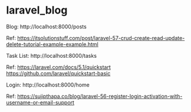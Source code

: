 # laravel_blog


Blog:
http://localhost:8000/posts

Ref:
https://itsolutionstuff.com/post/laravel-57-crud-create-read-update-delete-tutorial-example-example.html


Task List:
http://localhost:8000/tasks

Ref:
https://laravel.com/docs/5.1/quickstart
https://github.com/laravel/quickstart-basic

Login:
http://localhost:8000/home

Ref:
https://sujipthapa.co/blog/laravel-56-register-login-activation-with-username-or-email-support

